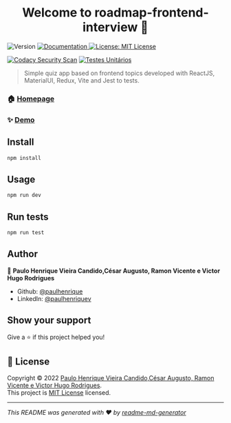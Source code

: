 <h1 align="center">Welcome to roadmap-frontend-interview 👋</h1>
<p>
  <img alt="Version" src="https://img.shields.io/badge/version-1.0.0-blue.svg?cacheSeconds=2592000" />
  <a href="doing" target="_blank">
    <img alt="Documentation" src="https://img.shields.io/badge/documentation-yes-brightgreen.svg" />
  </a>
  <a href="https://github.com/paulhenrique/rfendinterview/blob/main/LICENSE" target="_blank">
    <img alt="License: MIT License" src="https://img.shields.io/badge/License-MIT License-yellow.svg" />
  </a>

  [![Codacy Security Scan](https://github.com/paulhenrique/rfendinterview/actions/workflows/codacy.yml/badge.svg)](https://github.com/paulhenrique/rfendinterview/actions/workflows/codacy.yml)
[![Testes Unitários](https://github.com/paulhenrique/rfendinterview/actions/workflows/workflow.yml/badge.svg)](https://github.com/paulhenrique/rfendinterview/actions/workflows/workflow.yml)
</p>

> Simple quiz app based on frontend topics developed with ReactJS, MaterialUI, Redux, Vite and Jest to tests.

### 🏠 [Homepage](https://rfendinterview.netlify.app/)

### ✨ [Demo](https://rfendinterview.netlify.app/)

## Install

```sh
npm install
```

## Usage

```sh
npm run dev
```

## Run tests

```sh
npm run test
```

## Author

👤 **Paulo Henrique Vieira Candido,César Augusto, Ramon Vicente e Victor Hugo Rodrigues**

* Github: [@paulhenrique](https://github.com/paulhenrique)
* LinkedIn: [@paulhenriquev](https://linkedin.com/in/paulhenriquev)

## Show your support

Give a ⭐️ if this project helped you!

## 📝 License

Copyright © 2022 [Paulo Henrique Vieira Candido,César Augusto, Ramon Vicente e Victor Hugo Rodrigues](https://github.com/paulhenrique).<br />
This project is [MIT License](https://github.com/paulhenrique/rfendinterview/blob/main/LICENSE) licensed.

***
_This README was generated with ❤️ by [readme-md-generator](https://github.com/kefranabg/readme-md-generator)_